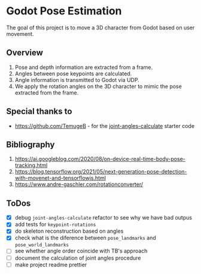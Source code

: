 # Godot Pose Estimation 
The goal of this project is to move a 3D character from Godot based on user movement.

## Overview
1. Pose and depth information are extracted from a frame.
2. Angles between pose keypoints are calculated.
3. Angle information is transmitted to Godot via UDP.
4. We apply the rotation angles on the 3D character to mimic the pose extracted from the frame. 

## Special thanks to
* https://github.com/TemugeB - for the [joint-angles-calculate](https://github.com/TemugeB/joint_angles_calculate) starter code

## Bibliography
1. https://ai.googleblog.com/2020/08/on-device-real-time-body-pose-tracking.html
2. https://blog.tensorflow.org/2021/05/next-generation-pose-detection-with-movenet-and-tensorflowjs.html
3. https://www.andre-gaschler.com/rotationconverter/

## ToDos
* [x] debug `joint-angles-calculate` refactor to see why we have bad outpus
* [x] add tests for `keypoint-rotations` 
* [x] do skeleton reconstruction based on angles
* [x] check what is the diference between `pose_landmarks` and `pose_world_landmarks`
* [ ] see whether angle order coincide with TB's approach 
* [ ] document the calculation of joint angles procedure
* [ ] make project readme prettier
